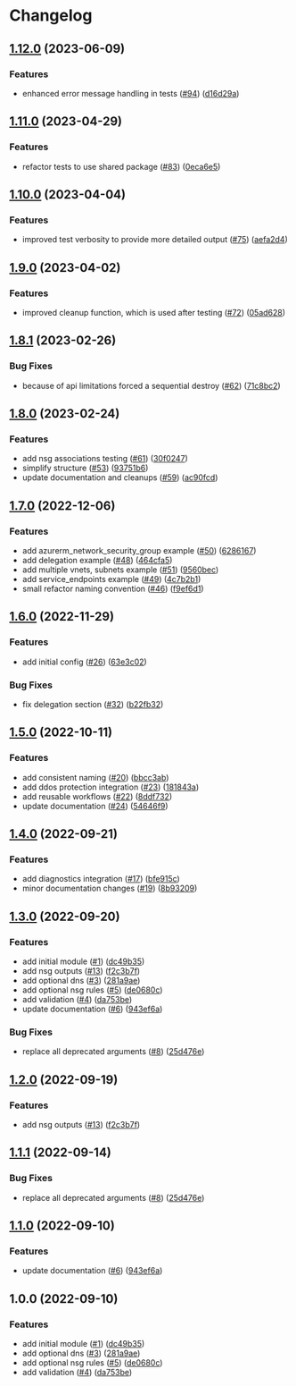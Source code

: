 # Changelog

## [1.12.0](https://github.com/aztfmods/module-azurerm-vnet/compare/v1.11.0...v1.12.0) (2023-06-09)


### Features

* enhanced error message handling in tests ([#94](https://github.com/aztfmods/module-azurerm-vnet/issues/94)) ([d16d29a](https://github.com/aztfmods/module-azurerm-vnet/commit/d16d29a133afcd1388d987a2321ec5f7d0bcebeb))

## [1.11.0](https://github.com/aztfmods/module-azurerm-vnet/compare/v1.10.0...v1.11.0) (2023-04-29)


### Features

* refactor tests to use shared package ([#83](https://github.com/aztfmods/module-azurerm-vnet/issues/83)) ([0eca6e5](https://github.com/aztfmods/module-azurerm-vnet/commit/0eca6e52687617c4b6ecb08d5949e67502afdb40))

## [1.10.0](https://github.com/aztfmods/module-azurerm-vnet/compare/v1.9.0...v1.10.0) (2023-04-04)


### Features

* improved test verbosity to provide more detailed output ([#75](https://github.com/aztfmods/module-azurerm-vnet/issues/75)) ([aefa2d4](https://github.com/aztfmods/module-azurerm-vnet/commit/aefa2d4f55a4f30e361e6e30e6626cd0839a5a7e))

## [1.9.0](https://github.com/aztfmods/module-azurerm-vnet/compare/v1.8.1...v1.9.0) (2023-04-02)


### Features

* improved cleanup function, which is used after testing ([#72](https://github.com/aztfmods/module-azurerm-vnet/issues/72)) ([05ad628](https://github.com/aztfmods/module-azurerm-vnet/commit/05ad628c24b532b1f00a52ae2eac9ac0a6d62c1c))

## [1.8.1](https://github.com/aztfmods/module-azurerm-vnet/compare/v1.8.0...v1.8.1) (2023-02-26)


### Bug Fixes

* because of api limitations forced a sequential destroy ([#62](https://github.com/aztfmods/module-azurerm-vnet/issues/62)) ([71c8bc2](https://github.com/aztfmods/module-azurerm-vnet/commit/71c8bc29cd28c8bce3d37a1f6098eee88a6d9e7f))

## [1.8.0](https://github.com/aztfmods/module-azurerm-vnet/compare/v1.7.0...v1.8.0) (2023-02-24)


### Features

* add nsg associations testing ([#61](https://github.com/aztfmods/module-azurerm-vnet/issues/61)) ([30f0247](https://github.com/aztfmods/module-azurerm-vnet/commit/30f024783621d91f8fe880ee1d9e6217e76aa445))
* simplify structure ([#53](https://github.com/aztfmods/module-azurerm-vnet/issues/53)) ([93751b6](https://github.com/aztfmods/module-azurerm-vnet/commit/93751b6b9c04878b74684d5fc080558451a4e87c))
* update documentation and cleanups ([#59](https://github.com/aztfmods/module-azurerm-vnet/issues/59)) ([ac90fcd](https://github.com/aztfmods/module-azurerm-vnet/commit/ac90fcd1cc836c60a552ada2324e19b243a128d4))

## [1.7.0](https://github.com/aztfmods/module-azurerm-vnet/compare/v1.6.0...v1.7.0) (2022-12-06)


### Features

* add azurerm_network_security_group example ([#50](https://github.com/aztfmods/module-azurerm-vnet/issues/50)) ([6286167](https://github.com/aztfmods/module-azurerm-vnet/commit/6286167a6917ef2d68c37ce417bce829cb318052))
* add delegation example ([#48](https://github.com/aztfmods/module-azurerm-vnet/issues/48)) ([464cfa5](https://github.com/aztfmods/module-azurerm-vnet/commit/464cfa5ce29d52064538ad23c37a727d6f0233a5))
* add multiple vnets, subnets example ([#51](https://github.com/aztfmods/module-azurerm-vnet/issues/51)) ([9560bec](https://github.com/aztfmods/module-azurerm-vnet/commit/9560becc94e9689363465dae4682674b85059324))
* add service_endpoints example ([#49](https://github.com/aztfmods/module-azurerm-vnet/issues/49)) ([4c7b2b1](https://github.com/aztfmods/module-azurerm-vnet/commit/4c7b2b1ba1857b01b88f6f18ecf405d6ce46476c))
* small refactor naming convention ([#46](https://github.com/aztfmods/module-azurerm-vnet/issues/46)) ([f9ef6d1](https://github.com/aztfmods/module-azurerm-vnet/commit/f9ef6d1aad31a99c7d627c294d3829a9f82e3fce))

## [1.6.0](https://github.com/aztfmods/module-azurerm-vnet/compare/v1.5.0...v1.6.0) (2022-11-29)


### Features

* add initial config ([#26](https://github.com/aztfmods/module-azurerm-vnet/issues/26)) ([63e3c02](https://github.com/aztfmods/module-azurerm-vnet/commit/63e3c0274ba23b278ef544a96a35bee03c4fd842))


### Bug Fixes

* fix delegation section ([#32](https://github.com/aztfmods/module-azurerm-vnet/issues/32)) ([b22fb32](https://github.com/aztfmods/module-azurerm-vnet/commit/b22fb32a03234dcbe25fb5bbf60c0fdf3cb5efc9))

## [1.5.0](https://github.com/aztfmods/module-azurerm-vnet/compare/v1.4.0...v1.5.0) (2022-10-11)


### Features

* add consistent naming ([#20](https://github.com/aztfmods/module-azurerm-vnet/issues/20)) ([bbcc3ab](https://github.com/aztfmods/module-azurerm-vnet/commit/bbcc3abcbc3d9c7c24512335ce2db4e00e83c513))
* add ddos protection integration ([#23](https://github.com/aztfmods/module-azurerm-vnet/issues/23)) ([181843a](https://github.com/aztfmods/module-azurerm-vnet/commit/181843abd565786d96e78e11fb4830317cbe7e64))
* add reusable workflows ([#22](https://github.com/aztfmods/module-azurerm-vnet/issues/22)) ([8ddf732](https://github.com/aztfmods/module-azurerm-vnet/commit/8ddf732d4a02ffc2f32296fca6f82960624bfffb))
* update documentation ([#24](https://github.com/aztfmods/module-azurerm-vnet/issues/24)) ([54646f9](https://github.com/aztfmods/module-azurerm-vnet/commit/54646f99b7aa8e742c00de591b094b89a3adb6cd))

## [1.4.0](https://github.com/aztfmods/module-azurerm-vnet/compare/v1.3.0...v1.4.0) (2022-09-21)


### Features

* add diagnostics integration ([#17](https://github.com/aztfmods/module-azurerm-vnet/issues/17)) ([bfe915c](https://github.com/aztfmods/module-azurerm-vnet/commit/bfe915ca4efbb2ef264e66407b8c6e9552e875ba))
* minor documentation changes ([#19](https://github.com/aztfmods/module-azurerm-vnet/issues/19)) ([8b93209](https://github.com/aztfmods/module-azurerm-vnet/commit/8b93209d935f64dee4fcea77f45e1d3a4219308b))

## [1.3.0](https://github.com/aztfmods/module-azurerm-vnet/compare/v1.2.0...v1.3.0) (2022-09-20)


### Features

* add initial module ([#1](https://github.com/aztfmods/module-azurerm-vnet/issues/1)) ([dc49b35](https://github.com/aztfmods/module-azurerm-vnet/commit/dc49b35d1189df4b9d05cf4e98f34da24743737e))
* add nsg outputs ([#13](https://github.com/aztfmods/module-azurerm-vnet/issues/13)) ([f2c3b7f](https://github.com/aztfmods/module-azurerm-vnet/commit/f2c3b7f6975793e645f1f2a7ebb392a5a80c72f4))
* add optional dns ([#3](https://github.com/aztfmods/module-azurerm-vnet/issues/3)) ([281a9ae](https://github.com/aztfmods/module-azurerm-vnet/commit/281a9aea7dc68a6e0c15d14c79d89872d78dc081))
* add optional nsg rules ([#5](https://github.com/aztfmods/module-azurerm-vnet/issues/5)) ([de0680c](https://github.com/aztfmods/module-azurerm-vnet/commit/de0680c74ea3e57bc1636d64e4309f6d390ec5f1))
* add validation ([#4](https://github.com/aztfmods/module-azurerm-vnet/issues/4)) ([da753be](https://github.com/aztfmods/module-azurerm-vnet/commit/da753be82333c8c0e548c680e11a8dc1f8b12cf4))
* update documentation ([#6](https://github.com/aztfmods/module-azurerm-vnet/issues/6)) ([943ef6a](https://github.com/aztfmods/module-azurerm-vnet/commit/943ef6abf194659b756f47944fcdc9e5278d399b))


### Bug Fixes

* replace all deprecated arguments ([#8](https://github.com/aztfmods/module-azurerm-vnet/issues/8)) ([25d476e](https://github.com/aztfmods/module-azurerm-vnet/commit/25d476e3b27e8c7a00880438540471fc333d8f11))

## [1.2.0](https://github.com/aztfmods/module-azurerm-vnet/compare/v1.1.1...v1.2.0) (2022-09-19)


### Features

* add nsg outputs ([#13](https://github.com/aztfmods/module-azurerm-vnet/issues/13)) ([f2c3b7f](https://github.com/aztfmods/module-azurerm-vnet/commit/f2c3b7f6975793e645f1f2a7ebb392a5a80c72f4))

## [1.1.1](https://github.com/dkooll/terraform-azurerm-vnet/compare/v1.1.0...v1.1.1) (2022-09-14)


### Bug Fixes

* replace all deprecated arguments ([#8](https://github.com/dkooll/terraform-azurerm-vnet/issues/8)) ([25d476e](https://github.com/dkooll/terraform-azurerm-vnet/commit/25d476e3b27e8c7a00880438540471fc333d8f11))

## [1.1.0](https://github.com/dkooll/terraform-azurerm-vnet/compare/v1.0.0...v1.1.0) (2022-09-10)


### Features

* update documentation ([#6](https://github.com/dkooll/terraform-azurerm-vnet/issues/6)) ([943ef6a](https://github.com/dkooll/terraform-azurerm-vnet/commit/943ef6abf194659b756f47944fcdc9e5278d399b))

## 1.0.0 (2022-09-10)


### Features

* add initial module ([#1](https://github.com/dkooll/terraform-azurerm-vnet/issues/1)) ([dc49b35](https://github.com/dkooll/terraform-azurerm-vnet/commit/dc49b35d1189df4b9d05cf4e98f34da24743737e))
* add optional dns ([#3](https://github.com/dkooll/terraform-azurerm-vnet/issues/3)) ([281a9ae](https://github.com/dkooll/terraform-azurerm-vnet/commit/281a9aea7dc68a6e0c15d14c79d89872d78dc081))
* add optional nsg rules ([#5](https://github.com/dkooll/terraform-azurerm-vnet/issues/5)) ([de0680c](https://github.com/dkooll/terraform-azurerm-vnet/commit/de0680c74ea3e57bc1636d64e4309f6d390ec5f1))
* add validation ([#4](https://github.com/dkooll/terraform-azurerm-vnet/issues/4)) ([da753be](https://github.com/dkooll/terraform-azurerm-vnet/commit/da753be82333c8c0e548c680e11a8dc1f8b12cf4))
